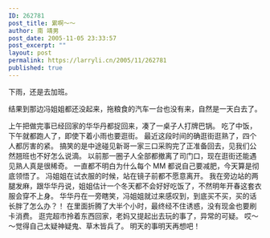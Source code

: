 ```yaml
---
ID: 262781
post_title: 累啊～～
author: 南 靖男
post_date: 2005-11-05 23:33:57
post_excerpt: ""
layout: post
permalink: https://larryli.cn/2005/11/262781
published: true
---
```

下雨，还是去加班。
<!--more-->结果到那边冯姐姐都还没起来，拖粮食的汽车一台也没有来，自然是一天白去了。
上午把做完事已经回家的华华丹都捉回来，凑了一桌子人打牌巴锅。
吃了中饭，下午就都跑人了，即使下着小雨也要逛街。
最近这段时间的确逛街逛熟了，四个人都厉害的紧。
搞笑的是中途碰见新哥一家三口采购完了正准备回去，见我们公然翘班也不好怎么说滴。
以前那一圈子人全部都撤离了司门口，现在逛街还能遇见熟人真是很稀奇。
一直都不明白为什么每个 MM 都说自己要减肥，今天算是彻底领悟了。
冯姐姐在试衣服的时候，站在镜子前都不愿意离开。
我在旁边站的两腿发麻，跟华华丹说，姐姐估计一个冬天都不会好好吃饭了，不然明年开春这套衣服会穿不上身。
华华丹在一旁瞎笑，冯姐姐就过来感叹到，到底买不买，买的话长胖了怎么办？！
在里面折腾了大半个小时，最终经不住诱惑，没有现金也要刷卡消费。
逛完超市拎着东西回家，老妈又提起出去玩的事了，异常的可疑。
哎～～觉得自己太疑神疑鬼、草木皆兵了。
明天的事明天再想吧！